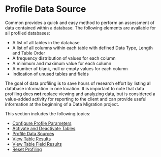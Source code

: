 # Profile Data Source

Common provides a quick and easy method to perform an assessment of data
contained within a database. The following elements are available for
all profiled databases:

  - A list of all tables in the database
  - A list of all columns within each table with defined Data Type,
    Length and Table Order
  - A frequency distribution of values for each column
  - A minimum and maximum value for each column
  - A number of blank, null or empty values for each column
  - Indication of unused tables and fields

The goal of data profiling is to save hours of research effort by
listing all database information in one location. It is important to
note that data profiling does **<span class="underline">not</span>**
replace viewing and analyzing data, but is considered a value-added
activity for reporting to the client and can provide useful information
at the beginning of a Data Migration project.

This section includes the following topics:

  - [Configure Profile Parameters](Configure_Profile_Parameters.htm)
  - [Activate and Deactivate Tables](Activate_and_Deactivate_Tables.htm)
  - [Profile Data Sources](Profile_Data_Sources.htm)
  - [View Table
    Results](../../../Migration/Construct/Use_Cases/View_Table_Results.htm)
  - [View Table Field
    Results](../../../Migration/Construct/Use_Cases/View_Table_Field_Results.htm)
  - [Reset Profiling](Reset_Profiling.htm)
